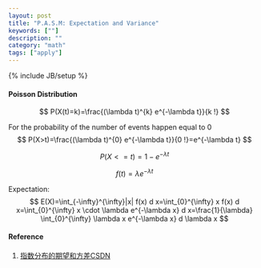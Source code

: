 ```yaml
---
layout: post
title: "P.A.S.M: Expectation and Variance"
keywords: [""]
description: ""
category: "math"
tags: ["apply"]
---
```

{% include JB/setup %}

#### Poisson Distribution
$$
P(X(t)=k)=\frac{(\lambda t)^{k} e^{-\lambda t}}{k !}
$$

For the probability of the number of events happen equal to 0 
$$
P(X>t)=\frac{(\lambda t)^{0} e^{-\lambda t}}{0 !}=e^{-\lambda t}
$$

$$
P(X<=t)=1-e^{-\lambda t}
$$

$$
f(t)=\lambda e^{-\lambda t}
$$

Expectation:
$$
E(X)=\int_{-\infty}^{\infty}|x| f(x) d x=\int_{0}^{\infty} x f(x) d
x=\int_{0}^{\infty} x \cdot \lambda e^{-\lambda x} d x=\frac{1}{\lambda}
\int_{0}^{\infty} \lambda x e^{-\lambda x} d \lambda x
$$





#### Reference
1. [指数分布的期望和方差CSDN](https://blog.csdn.net/saltriver/article/details/53982885)
